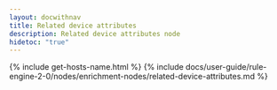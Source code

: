 ```yaml
---
layout: docwithnav
title: Related device attributes
description: Related device attributes node
hidetoc: "true"
---
```


{% include get-hosts-name.html %}
{% include docs/user-guide/rule-engine-2-0/nodes/enrichment-nodes/related-device-attributes.md %}

